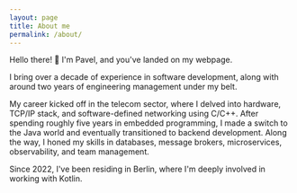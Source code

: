 ```yaml
---
layout: page
title: About me
permalink: /about/
---
```


Hello there! 👋 I'm Pavel, and you've landed on my webpage.

I bring over a decade of experience in software development, along with around two years of engineering management under my belt.

My career kicked off in the telecom sector, where I delved into hardware, TCP/IP stack, and software-defined networking using C/C++. After spending roughly five years in embedded programming, I made a switch to the Java world and eventually transitioned to backend development. Along the way, I honed my skills in databases, message brokers, microservices, observability, and team management.

Since 2022, I've been residing in Berlin, where I'm deeply involved in working with Kotlin.